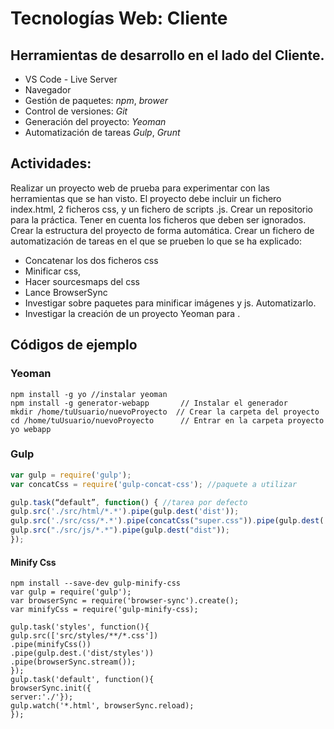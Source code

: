 # Tecnologías Web: Cliente
## Herramientas de desarrollo en el lado del Cliente.

- VS Code - Live Server
- Navegador
- Gestión de paquetes: *npm*, *brower*
- Control de versiones: *Git*
- Generación del proyecto:  *Yeoman*
- Automatización de tareas *Gulp*, *Grunt*


## Actividades:
Realizar un proyecto web de prueba para experimentar con las herramientas que se han visto. El proyecto debe incluir un fichero index.html, 2 ficheros css, y un fichero de scripts .js.
Crear un repositorio para la práctica. Tener en cuenta los ficheros que deben ser ignorados.
Crear la estructura del proyecto de forma automática.
Crear un fichero de automatización de tareas en el que se prueben lo que se ha explicado:
- Concatenar los dos ficheros css
- Minificar css, 
- Hacer sourcesmaps del css
- Lance BrowserSync
- Investigar sobre paquetes para minificar imágenes y js. Automatizarlo.
- Investigar la creación de un proyecto Yeoman para .

## Códigos de ejemplo 

### Yeoman
`npm install -g yo //instalar yeoman`    
`npm install -g generator-webapp       // Instalar el generador`  
`mkdir /home/tuUsuario/nuevoProyecto  // Crear la carpeta del proyecto`  
`cd /home/tuUsuario/nuevoProyecto      // Entrar en la carpeta proyecto`  
`yo webapp`

### Gulp
```javascript
var gulp = require('gulp');
var concatCss = require('gulp-concat-css'); //paquete a utilizar

gulp.task(“default”, function() { //tarea por defecto
gulp.src('./src/html/*.*').pipe(gulp.dest('dist'));
gulp.src('./src/css/*.*').pipe(concatCss("super.css")).pipe(gulp.dest('dist'));
gulp.src("./src/js/*.*").pipe(gulp.dest("dist"));
});
```
#### Minify Css
`npm install --save-dev gulp-minify-css`    
`var gulp = require('gulp');`  
`var browserSync = require('browser-sync').create();`  
`var minifyCss = require('gulp-minify-css);`  

`gulp.task('styles', function(){`  
`gulp.src(['src/styles/**/*.css'])`  
`.pipe(minifyCss())`  
`.pipe(gulp.dest.('dist/styles'))`  
`.pipe(browserSync.stream());`  
`});`  
`gulp.task('default', function(){`  
`browserSync.init({`  
`server:'./'});`  
`gulp.watch('*.html', browserSync.reload);`  
`});` 
